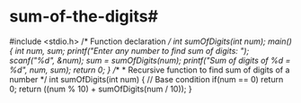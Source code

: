 # sum-of-the-digits#
#include <stdio.h>
/* Function declaration */ 
int sumOfDigits(int num); 
main() 
    { 
    int num, sum; 
    printf("Enter any number to find sum of digits: ");    scanf("%d", &num); 
    sum = sumOfDigits(num); 
    printf("Sum of digits of %d = %d", num, sum); 
    return 0; 
    } 
/** * Recursive function to find sum of digits of a number */ 
int sumOfDigits(int num) 
    {
     // Base condition if(num == 0) 
    return 0;
     return ((num % 10) + sumOfDigits(num / 10));
     }
